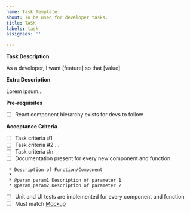 ```yaml
---
name: Task Template
about: To be used for developer tasks.
title: TASK
labels: task
assignees: ''

---
```


**Task Description**

As a developer, I want [feature] so that [value].

**Extra Description**

Lorem ipsum...

**Pre-requisites**

- [ ] React component hierarchy exists for devs to follow

**Acceptance Criteria**

- [ ] Task criteria #1
- [ ] Task criteria #2
...
- [ ] Task criteria #n
- [ ] Documentation present for every new component and function
```
 * Description of Function/Component
 *
 * @param param1 Description of parameter 1
 * @param param2 Description of parameter 2
```
- [ ] Unit and UI tests are implemented for every component and function
- [ ] Must match [Mockup](create-mockup-link)

